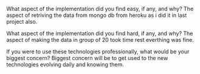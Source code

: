 What aspect of the implementation did you find easy, if any, and why?
The aspect of retriving the data from mongo db from heroku as i did it in last project also.


What aspect of the implementation did you find hard, if any, and why?
The aspect of making the data in group of 20 took time rest everthing was fine.


If you were to use these technologies professionally, what would be your biggest concern?
Biggest concern will be to get used to the new technologies evolving daily and knowing them.
